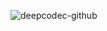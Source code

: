 ![deepcodec-github](https://github.com/deepcodec/.github/assets/7447401/458e94e1-c8d3-4df2-b479-16f048a6edcb)

<!-- 
<center><table><thead><tr><th style="text-align:center">项目</th><th>描述</th><th>目标</th></tr></thead><tbody><tr><td style="text-align:center"><a href="https://github.com/codeclabs-cn/Perse">Perse</a></td><td>编码器弱相关的per-title/shot优化</td><td>痛点：优化和编码器强相关，需要花费大量的算力搜索最优配置<br>目标：快速的抽取视频的特征，快速的确定最优配置</td></tr><tr><td style="text-align:center"><a href="https://github.com/codeclabs-cn/Rhea">Rhea</a></td><td>编码算法优化过程管理</td><td>痛点：优化过程编码器的性能数据散落在多处、并且难以重现某一次的数据<br>目标：编码器优化过程跟踪、性能数据管理以及复现、一致性测试、自动报告生成与异常数据告警等</td></tr><tr><td style="text-align:center"><a href="https://github.com/codeclabs-cn/Vesta">Vesta</a></td><td>基于开源EDA工具链的编解码器敏捷实现</td><td>目标：完全基于开源工具链，使用Chisel语言实现编解码器，并使用Google的OpenPDK和OpenMPW成功流片</td></tr><tr><td style="text-align:center"><a href="https://github.com/codeclabs-cn/Bello">Bello</a></td><td>码流分析和可视化工具</td><td>痛点：商业化的工具太贵，现有的开源工具相对简陋<br>目标：媲美商业工具的开源实现</td></tr><tr><td style="text-align:center"><a href="https://github.com/codeclabs-cn/Diana">Diana</a></td><td>编解码器内核数据导出以及自动分析工具</td><td>痛点：需要大量的人力去导出、分析数据<br>目标：自动收集编解码器内核的数据，使用预设或自定义的概率分布、拟合关系自动寻找优化的算法</td></tr><tr><td style="text-align:center"><a href="https://github.com/codeclabs-cn/Caunus">Caunus</a></td><td>高度优化的跨平台音效算法库</td><td>痛点：只有一些零散的算法实现，没有完整的开源音效库<br>目标：实现高度优化、充分测试的跨平台开源音效算法库</td></tr></tbody></table></center>
-->
